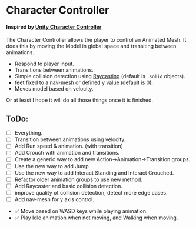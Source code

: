 # Character Controller
#### Inspired by [Unity Character Controller](https://docs.unity3d.com/Manual/class-CharacterController.html)

The Character Controller allows the player to control an Animated Mesh. It does this by moving the Model in global space and transiting between animations.

* Respond to player input.
* Transitions between animations.
* Simple collision detection using [Raycasting](https://threejs.org/docs/#api/en/core/Raycaster) (default is `.solid` objects).
* feet fixed to a [nav-mesh](https://en.wikipedia.org/wiki/Navigation_mesh) or defined y value (default is 0).
* Moves model based on velocity.


Or at least I hope it will do all those things once it is finished.

## ToDo:
* [ ] Everything.
* [ ] Transition between animations using velocity.
* [ ] Add Run speed & animation. (with transition)
* [ ] Add Crouch with animation and transitions.
* [ ] Create a generic way to add new Action->Animation->Transition groups.
* [ ] Use the new way to add Jump
* [ ] Use the new way to add Interact Standing and Interact Crouched.
* [ ] Refactor older animation groups to use new method.
* [ ] Add Raycaster and basic collision detection.
* [ ] improve quality of collision detection, detect more edge cases.
* [ ] Add nav-mesh for y axis control.
* ✅ Move based on WASD keys while playing animation.
* ✅ Play Idle animation when not moving, and Walking when moving.
